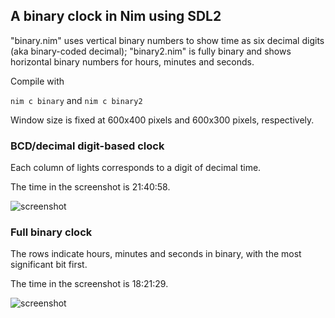 ## A binary clock in Nim using SDL2

"binary.nim" uses vertical binary numbers to show time as six decimal digits (aka binary-coded decimal); "binary2.nim" is fully binary and shows horizontal binary numbers for hours, minutes and seconds.

Compile with

```nim c binary``` and ```nim c binary2```

Window size is fixed at 600x400 pixels and 600x300 pixels, respectively.

### BCD/decimal digit-based clock

Each column of lights corresponds to a digit of decimal time.

The time in the screenshot is 21:40:58.

![screenshot](https://github.com/mdoege/nim-binary/raw/master/screenshot.png "nim-binary screenshot")

### Full binary clock

The rows indicate hours, minutes and seconds in binary, with the most significant bit first.

The time in the screenshot is 18:21:29.

![screenshot](https://github.com/mdoege/nim-binary/raw/master/screenshot2.png "nim-binary2 screenshot")
